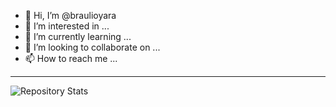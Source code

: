 - 👋 Hi, I’m @braulioyara
- 👀 I’m interested in ...
- 🌱 I’m currently learning ...
- 💞️ I’m looking to collaborate on ...
- 📫 How to reach me ...

<!---
braulioyara/braulioyara is a ✨ special ✨ repository because its `README.md` (this file) appears on your GitHub profile.
You can click the Preview link to take a look at your changes.
--->

-----------------------------------------------------------------------------------------------------------
![Repository Stats](https://github-readme-stats.vercel.app/api?username=braulioyara&show_icons=true)

